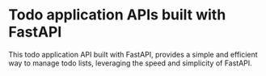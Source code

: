 # Todo application APIs built with FastAPI
This todo application API built with FastAPI, provides a simple and efficient way to manage todo lists, leveraging the speed and simplicity of FastAPI.
